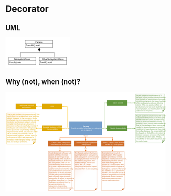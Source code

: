# Decorator
## UML
<img src=FacadeUML.png width=40% height=40%>

## Why (not), when (not)?
![Facade](https://raw.githubusercontent.com/NiekBeijloos/Design-Patterns/master/Structural/5.%20Facade/Facade.svg?raw=true)
